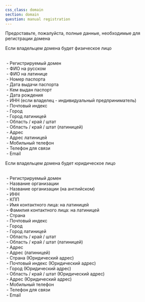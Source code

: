 ```yaml
---
css_class: domain
section: domain
question: manual registration
---
```

Предоставьте, пожалуйста, полные данные, необходимые для регистрации домена

Если владельцем домена будет физическое лицо

<br>&nbsp;- Регистрируемый домен
<br>&nbsp;- ФИО на русском
<br>&nbsp;- ФИО на латинице
<br>&nbsp;- Номер паспорта
<br>&nbsp;- Дата выдачи паспорта
<br>&nbsp;- Кем выдан паспорт
<br>&nbsp;- Дата рождения
<br>&nbsp;- ИНН (если владелец - индивидуальный предприниматель)
<br>&nbsp;- Почтовый индекс
<br>&nbsp;- Город
<br>&nbsp;- Город латиницей
<br>&nbsp;- Область / край / штат
<br>&nbsp;- Область / край / штат (латиницей)
<br>&nbsp;- Адрес
<br>&nbsp;- Адрес латиницей
<br>&nbsp;- Мобильный телефон
<br>&nbsp;- Телефон для связи
<br>&nbsp;- Email

Если владельцем домена будет юридическое лицо

<br>&nbsp;- Регистрируемый домен
<br>&nbsp;- Название организации
<br>&nbsp;- Название организации (на английском)
<br>&nbsp;- ИНН
<br>&nbsp;- КПП
<br>&nbsp;- Имя контактного лица: на латиницей
<br>&nbsp;- Фамилия контактного лица: на латиницей
<br>&nbsp;- Страна 
<br>&nbsp;- Почтовый индекс 
<br>&nbsp;- Город 
<br>&nbsp;- Город латиницей 
<br>&nbsp;- Область / край / штат 
<br>&nbsp;- Область / край / штат (латиницей) 
<br>&nbsp;- Адрес 
<br>&nbsp;- Адрес (латиницей)
<br>&nbsp;- Страна (Юридический адрес)
<br>&nbsp;- Почтовый индекс (Юридический адрес)
<br>&nbsp;- Город (Юридический адрес)
<br>&nbsp;- Область / край / штат (Юридический адрес)
<br>&nbsp;- Адрес (Юридический адрес)
<br>&nbsp;- Мобильный телефон
<br>&nbsp;- Телефон для связи
<br>&nbsp;- Email